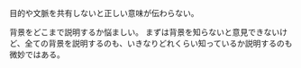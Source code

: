 目的や文脈を共有しないと正しい意味が伝わらない。

背景をどこまで説明するか悩ましい。
まずは背景を知らないと意見できないけど、全ての背景を説明するのも、いきなりどれくらい知っているか説明するのも微妙ではある。
